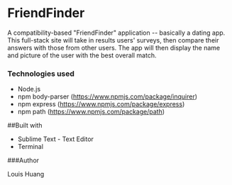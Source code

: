 # FriendFinder

A compatibility-based "FriendFinder" application -- basically a dating app. This full-stack site will take in results users' surveys, then compare their answers with those from other users. The app will then display the name and picture of the user with the best overall match.

### Technologies used

* Node.js
* npm body-parser (https://www.npmjs.com/package/inquirer)
* npm express (https://www.npmjs.com/package/express)
* npm path (https://www.npmjs.com/package/path)

##Built with

* Sublime Text - Text Editor
* Terminal

###Author

Louis Huang
